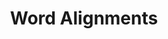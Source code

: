 ---
types: "word"

title: "Word Alignments"

categories: ['']

tags: ['Word', 'Alignments']

arabic: ['محاذاة الكلمات']

publishers: ['خوارزميات الذكاء الاصطناعي في تحليل النص العربي']

types: "word"

slug: ""
---